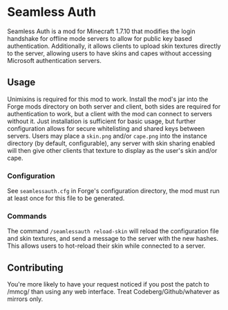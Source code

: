 # Seamless Auth
Seamless Auth is a mod for Minecraft 1.7.10 that modifies the login handshake for offline mode servers to allow for public key based authentication.
Additionally, it allows clients to upload skin textures directly to the server, allowing users to have skins and capes without accessing Microsoft authentication servers.

## Usage
Unimixins is required for this mod to work.
Install the mod's jar into the Forge mods directory on both server and client, both sides are required for authentication to work, but a client with the mod can connect to servers without it. Just installation is sufficient for basic usage, but further configuration allows for secure whitelisting and shared keys between servers.
Users may place a `skin.png` and/or `cape.png` into the instance directory (by default, configurable), any server with skin sharing enabled will then give other clients that texture to display as the user's skin and/or cape.
### Configuration
See `seamlessauth.cfg` in Forge's configuration directory, the mod must run at least once for this file to be generated.
### Commands
The command `/seamlessauth reload-skin` will reload the configuration file and skin textures, and send a message to the server with the new hashes. This allows users to hot-reload their skin while connected to a server.

## Contributing
You're more likely to have your request noticed if you post the patch to /mmcg/ than using any web interface. Treat Codeberg/Github/whatever as mirrors only.